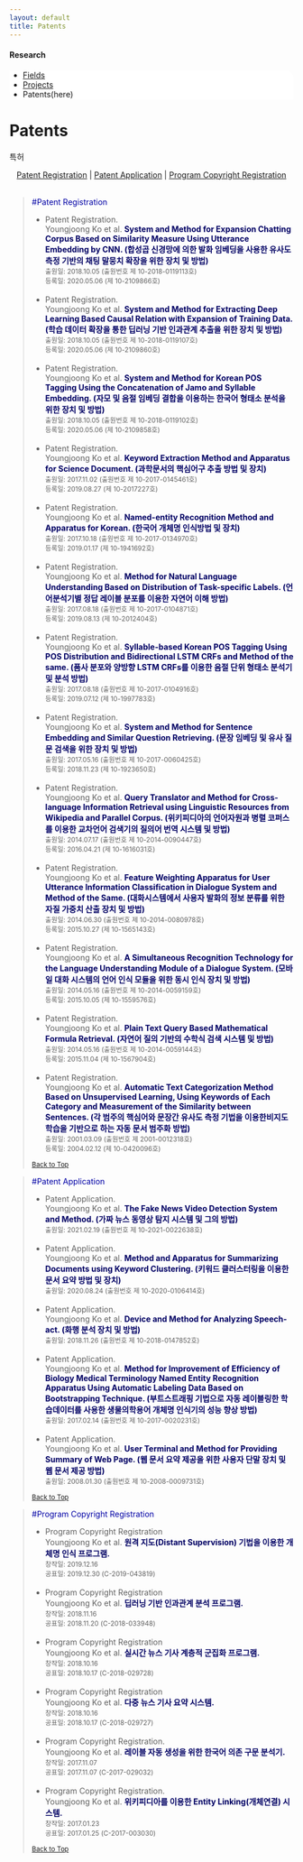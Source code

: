 ```yaml
---
layout: default
title: Patents
---
```

<a name="top"></a>
<h4>Research</h4>
 <div class="linklink" style = "background-color:#ffffff;border-radius:0 15px">
          <ul class="posts-list">
            <li class="post-link">
                <a class="post-title" href="https://nlplab-skku.github.io/Research/Fields/">Fields</a>
            </li>
            <li class="post-link">
                <a class="post-title" href="https://nlplab-skku.github.io/Research/Projects/">Projects</a>
            </li>
            <li>Patents(here)
            </li>
          </ul>
  </div>


<div class="post">
	<h1 class="pageTitle">Patents</h1>
	<p class="meta">특허</p>
	<div class="linklink" style = "text-align:center;">
		<a href="#1">Patent Registration</a> | <a href="#2">Patent Application</a> | <a href="#3">Program Copyright Registration</a>
	</div>
	<br>
</div>
<blockquote>
<p><a name="1"><font style = "color:#0000A5;">#Patent Registration</font></a></p>
<ul>
	<li>
		Patent Registration.<br>
		Youngjoong Ko et al. <b><font color = "#000063">System and Method for Expansion Chatting Corpus Based on Similarity Measure Using Utterance Embedding by CNN. (합성곱 신경망에 의한 발화 임베딩을 사용한 유사도측정 기반의 채팅 말뭉치 확장을 위한 장치 및 방법)</font></b><br>
		<small>출원일: 2018.10.05 (출원번호 제 10-2018-0119113호)</small><br>
		<small>등록일: 2020.05.06 (제 10-2109866호)</small>
	</li>
	<br>
	<li>
		Patent Registration.<br>
		Youngjoong Ko et al. <b><font color = "#000063">System and Method for Extracting Deep Learning Based Causal Relation with Expansion of Training Data. (학습 데이터 확장을 통한 딥러닝 기반 인과관계 추출을 위한 장치 및 방법)</font></b><br>
		<small>출원일: 2018.10.05 (출원번호 제 10-2018-0119107호)</small><br>
		<small>등록일: 2020.05.06 (제 10-2109860호)</small>
	</li>
	<br>
	<li>
		Patent Registration.<br>
		Youngjoong Ko et al. <b><font color = "#000063">System and Method for Korean POS Tagging Using the Concatenation of Jamo and Syllable Embedding. (자모 및 음절 임베딩 결합을 이용하는 한국어 형태소 분석을 위한 장치 및 방법)</font></b><br>
		<small>출원일: 2018.10.05 (출원번호 제 10-2018-0119102호)</small><br>
		<small>등록일: 2020.05.06 (제 10-2109858호)</small>
	</li>
	<br>
	<li>
		Patent Registration.<br>
		Youngjoong Ko et al. <b><font color = "#000063">Keyword Extraction Method and Apparatus for Science Document. (과학문서의 핵심어구 추출 방법 및 장치)</font></b><br>
		<small>출원일: 2017.11.02 (출원번호 제 10-2017-0145461호)</small><br>
		<small>등록일: 2019.08.27 (제 10-2017227호)</small>
	</li>
	<br>
	<li>
		Patent Registration.<br>
		Youngjoong Ko et al. <b><font color = "#000063">Named-entity Recognition Method and Apparatus for Korean. (한국어 개체명 인식방법 및 장치)</font></b><br>
		<small>출원일: 2017.10.18 (출원번호 제 10-2017-0134970호)</small><br>
		<small>등록일: 2019.01.17 (제 10-1941692호)</small>
	</li>
	<br>
	<li>
		Patent Registration.<br>
		Youngjoong Ko et al. <b><font color = "#000063">Method for Natural Language Understanding Based on Distribution of Task-specific Labels. (언어분석기별 정답 레이블 분포를 이용한 자연어 이해 방법)</font></b><br>
		<small>출원일: 2017.08.18 (출원번호 제 10-2017-0104871호)</small><br>
		<small>등록일: 2019.08.13 (제 10-2012404호)</small>
	</li>
	<br>
	<li>
		Patent Registration.<br>
		Youngjoong Ko et al. <b><font color = "#000063">Syllable-based Korean POS Tagging Using POS Distribution and Bidirectional LSTM CRFs and Method of the same. (품사 분포와 양방향 LSTM CRFs를 이용한 음절 단위 형태소 분석기 및 분석 방법)</font></b><br>
		<small>출원일: 2017.08.18 (출원번호 제 10-2017-0104916호)</small><br>
		<small>등록일: 2019.07.12 (제 10-1997783호)</small>
	</li>
	<br>
	<li>
		Patent Registration.<br>
		Youngjoong Ko et al. <b><font color = "#000063">System and Method for Sentence Embedding and Similar Question Retrieving. (문장 임베딩 및 유사 질문 검색을 위한 장치 및 방법)</font></b><br>
		<small>출원일: 2017.05.16 (출원번호 제 10-2017-0060425호)</small><br>
		<small>등록일: 2018.11.23 (제 10-1923650호)</small>
	</li>
	<br>
	<li>
		Patent Registration.<br>
		Youngjoong Ko et al. <b><font color = "#000063">Query Translator and Method for Cross-language Information Retrieval using Linguistic Resources from Wikipedia and Parallel Corpus. (위키피디아의 언어자원과 병렬 코퍼스를 이용한 교차언어 검색기의 질의어 번역 시스템 및 방법)</font></b><br>
		<small>출원일: 2014.07.17 (출원번호 제 10-2014-0090447호) </small><br>
		<small>등록일: 2016.04.21 (제 10-1616031호)</small>
	</li>
	<br>
	<li>
		Patent Registration.<br>
		Youngjoong Ko et al. <b><font color = "#000063">Feature Weighting Apparatus for User Utterance Information Classification in Dialogue System and Method of the Same. (대화시스템에서 사용자 발화의 정보 분류를 위한 자질 가중치 산출 장치 및 방법)</font></b><br>
		<small>출원일: 2014.06.30 (출원번호 제 10-2014-0080978호) </small><br>
		<small>등록일: 2015.10.27 (제 10-1565143호)</small>
	</li>
	<br>
	<li>
		Patent Registration.<br>
		Youngjoong Ko et al. <b><font color = "#000063">A Simultaneous Recognition Technology for the Language Understanding Module of a Dialogue System. (모바일 대화 시스템의 언어 인식 모듈을 위한 동시 인식 장치 및 방법)</font></b><br>
		<small>출원일: 2014.05.16 (출원번호 제 10-2014-0059159호) </small><br>
		<small>등록일: 2015.10.05 (제 10-1559576호)</small>
	</li>
	<br>
	<li>
		Patent Registration.<br>
		Youngjoong Ko et al. <b><font color = "#000063">Plain Text Query Based Mathematical Formula Retrieval. (자연어 질의 기반의 수학식 검색 시스템 및 방법)</font></b><br>
		<small>출원일: 2014.05.16 (출원번호 제 10-2014-0059144호) </small><br>
		<small>등록일: 2015.11.04 (제 10-1567904호)</small>
	</li>
	<br>
	<li>
		Patent Registration.<br>
		Youngjoong Ko et al. <b><font color = "#000063">Automatic Text Categorization Method Based on Unsupervised Learning, Using Keywords of Each Category and Measurement of the Similarity between Sentences. (각 범주의 핵심어와 문장간 유사도 측정 기법을 이용한비지도 학습을 기반으로 하는 자동 문서 범주화 방법)</font></b><br>
		<small>출원일: 2001.03.09 (출원번호 제 2001-0012318호)</small><br>
		<small>등록일: 2004.02.12 (제 10-0420096호)</small>
	</li>
</ul>
<p><small><a href="#top">Back to Top</a></small></p>
</blockquote>
<blockquote>
<p><a name="2"><font style = "color:#0000A5;">#Patent Application</font></a></p>
<ul>
	<li>
		Patent Application.<br>
		Youngjoong Ko et al. <b><font color = "#000063">The Fake News Video Detection System and Method. (가짜 뉴스 동영상 탐지 시스템 및 그의 방법)</font></b><br>
		<small>출원일: 2021.02.19 (출원번호 제 10-2021-0022638호)</small>
	</li>
	<br>
	<li>
		Patent Application.<br>
		Youngjoong Ko et al. <b><font color = "#000063">Method and Apparatus for Summarizing Documents using Keyword Clustering. (키워드 클러스터링을 이용한 문서 요약 방법 및 장치)</font></b><br>
		<small>출원일: 2020.08.24 (출원번호 제 10-2020-0106414호)</small>
	</li>
	<br>
	<li>
		Patent Application.<br>
		Youngjoong Ko et al. <b><font color = "#000063">Device and Method for Analyzing Speech-act. (화행 분석 장치 및 방법)</font></b><br>
		<small>출원일: 2018.11.26 (출원번호 제 10-2018-0147852호)</small>
	</li>
	<br>
	<li>
		Patent Application.<br>
		Youngjoong Ko et al. <b><font color = "#000063">Method for Improvement of Efficiency of Biology Medical Terminology Named Entity Recognition Apparatus Using Automatic Labeling Data Based on Bootstrapping Technique. (부트스트래핑 기법으로 자동 레이블링한 학습데이터를 사용한 생물의학용어 개체명 인식기의 성능 향상 방법)</font></b><br>
		<small>출원일: 2017.02.14 (출원번호 제 10-2017-0020231호)</small>
	</li>
	<br>
	<li>
		Patent Application.<br>
		Youngjoong Ko et al. <b><font color = "#000063">User Terminal and Method for Providing Summary of Web Page. (웹 문서 요약 제공을 위한 사용자 단말 장치 및 웹 문서 제공 방법)</font></b><br>
		<small>출원일: 2008.01.30 (출원번호 제 10-2008-0009731호)</small>
	</li>
</ul>
<p><small><a href="#top">Back to Top</a></small></p>
</blockquote>
<blockquote>
<p><a name="3"><font style = "color:#0000A5;">#Program Copyright Registration</font></a></p>
<ul>
	<li>
		Program Copyright Registration<br>
		Youngjoong Ko et al. <b><font color = "#000063">원격 지도(Distant Supervision) 기법을 이용한 개체명 인식 프로그램.</font></b><br>
		<small>창작일: 2019.12.16</small><br>
		<small>공표일: 2019.12.30 (C-2019-043819)</small>
	</li>
	<br>
	<li>
		Program Copyright Registration<br>
		Youngjoong Ko et al. <b><font color = "#000063">딥러닝 기반 인과관계 분석 프로그램.</font></b><br>
		<small>창작일: 2018.11.16</small><br>
		<small>공표일: 2018.11.20 (C-2018-033948)</small>
	</li>
	<br>
	<li>
		Program Copyright Registration<br>
		Youngjoong Ko et al. <b><font color = "#000063">실시간 뉴스 기사 계층적 군집화 프로그램.</font></b><br>
		<small>창작일: 2018.10.16</small><br>
		<small>공표일: 2018.10.17 (C-2018-029728)</small>
	</li>
	<br>
	<li>
		Program Copyright Registration<br>
		Youngjoong Ko et al. <b><font color = "#000063">다중 뉴스 기사 요약 시스템.</font></b><br>
		<small>창작일: 2018.10.16</small><br>
		<small>공표일: 2018.10.17 (C-2018-029727)</small>
	</li>
	<br>
	<li>
		Program Copyright Registration.<br>
		Youngjoong Ko et al. <b><font color = "#000063">레이블 자동 생성을 위한 한국어 의존 구문 분석기.</font></b><br>
		<small>창작일: 2017.11.07</small><br>
		<small>공표일: 2017.11.07 (C-2017-029032)</small>
	</li>
	<br>
	<li>
		Program Copyright Registration.<br>
		Youngjoong Ko et al. <b><font color = "#000063">위키피디아를 이용한 Entity Linking(개체연결) 시스템.</font></b><br>
		<small>창작일: 2017.01.23</small><br>
		<small>공표일: 2017.01.25 (C-2017-003030)</small>
	</li>
</ul>
<p><small><a href="#top">Back to Top</a></small></p>
</blockquote>
